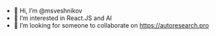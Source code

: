 - 👋 Hi, I’m @msveshnikov
- 👀 I’m interested in React.JS and AI
- 💞️ I’m looking for someone to collaborate on https://autoresearch.pro

<!---
msveshnikov/msveshnikov is a ✨ special ✨ repository because its `README.md` (this file) appears on your GitHub profile.
You can click the Preview link to take a look at your changes.
--->

